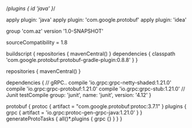 /*plugins {
    id 'java'
}*/

apply plugin: 'java'
apply plugin: 'com.google.protobuf'
apply plugin: 'idea'


group 'com.az'
version '1.0-SNAPSHOT'

sourceCompatibility = 1.8


buildscript {
    repositories {
        mavenCentral()
    }
    dependencies {
        classpath 'com.google.protobuf:protobuf-gradle-plugin:0.8.8'
    }
}

repositories {
    mavenCentral()
}

dependencies {
    // gRPC..
    compile 'io.grpc:grpc-netty-shaded:1.21.0'
    compile 'io.grpc:grpc-protobuf:1.21.0'
    compile 'io.grpc:grpc-stub:1.21.0'
    // Junit
    testCompile group: 'junit', name: 'junit', version: '4.12'
}

protobuf {
    protoc {
        artifact = "com.google.protobuf:protoc:3.7.1"
    }
    plugins {
        grpc {
            artifact = 'io.grpc:protoc-gen-grpc-java:1.21.0'
        }
    }
    generateProtoTasks {
        all()*.plugins {
            grpc {}
        }
    }
}